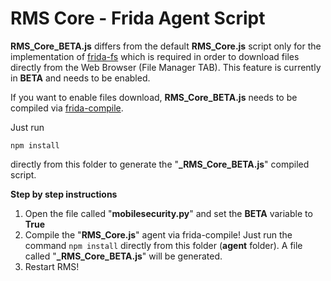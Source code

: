 # RMS Core - Frida Agent Script

**RMS_Core_BETA.js** differs from the default **RMS_Core.js** script only for the implementation of [frida-fs](https://github.com/nowsecure/frida-fs) which is required in order to download files directly from the Web Browser (File Manager TAB). This feature is currently in **BETA** and needs to be enabled.

If you want to enable files download, **RMS_Core_BETA.js** needs to be compiled via [frida-compile](https://github.com/frida/frida-compile).

Just run 
<p><code>npm install</code></p>
directly from this folder to generate the "<b>_RMS_Core_BETA.js</b>" compiled script.

**Step by step instructions**
1. Open the file called "**mobilesecurity.py**" and set the **BETA** variable to **True**
2. Compile the "**RMS_Core.js**" agent via frida-compile! Just run the command ```npm install``` directly from this folder (**agent** folder). A file called "**_RMS_Core_BETA.js**" will be generated.
3. Restart RMS!
